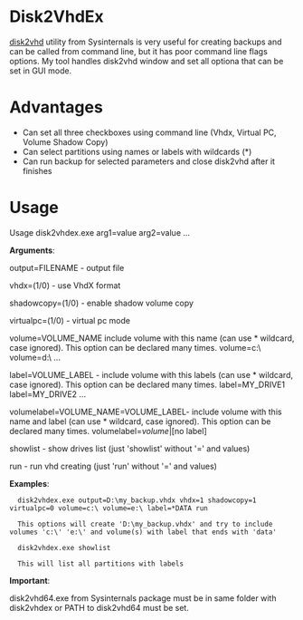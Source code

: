 # Disk2VhdEx

[disk2vhd]([https://www.genome.gov/](https://learn.microsoft.com/en-us/sysinternals/downloads/disk2vhd)) utility from Sysinternals is very useful for creating backups and can be called from command line, 
but it has poor command line flags options.
My tool handles disk2vhd window and set all optiona that can be set in GUI mode.

# Advantages 
 - Can set all three checkboxes using command line (Vhdx, Virtual PC, Volume Shadow Copy)
 - Can select partitions using names or labels with wildcards (*)
 - Can run backup for selected parameters and close disk2vhd after it finishes

# Usage

Usage disk2vhdex.exe arg1=value arg2=value ...

**Arguments**:

  output=FILENAME - output file
  
  vhdx=(1/0) - use VhdX format
  
  shadowcopy=(1/0) - enable shadow volume copy
  
  virtualpc=(1/0) - virtual pc mode
  
  volume=VOLUME_NAME include volume with this name (can use * wildcard, case ignored). This option can be declared many times. volume=c:\ volume=d:\ ...
  
  label=VOLUME_LABEL - include volume with this labels (can use * wildcard, case ignored). This option can be declared many times. label=MY_DRIVE1 label=MY_DRIVE2 ...
  
  volumelabel=VOLUME_NAME=VOLUME_LABEL- include volume with this name and label (can use * wildcard, case ignored). This option can be declared many times. volumelabel=*volume*|[no label]
  
  showlist - show drives list (just 'showlist' without '=' and values)
  
  run - run vhd creating (just 'run' without '=' and values)
  
**Examples**:

      disk2vhdex.exe output=D:\my_backup.vhdx vhdx=1 shadowcopy=1 virtualpc=0 volume=c:\ volume=e:\ label=*DATA run
      
      This options will create 'D:\my_backup.vhdx' and try to include volumes 'c:\' 'e:\' and volume(s) with label that ends with 'data' 
      
      disk2vhdex.exe showlist
      
      This will list all partitions with labels
      
**Important**:

disk2vhd64.exe from Sysinternals package must be in same folder with disk2vhdex or PATH to disk2vhd64 must be set.
